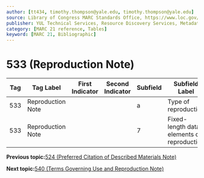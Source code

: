 ```yaml
---
author: [tt434, timothy.thompson@yale.edu, timothy.thompson@yale.edu]
source: Library of Congress MARC Standards Office, https://www.loc.gov/marc/bibliographic/bd533.html
publisher: YUL Technical Services, Resource Discovery Services, Metadata Services Unit
category: [MARC 21 reference, Tables]
keyword: [MARC 21, Bibliographic]
---
```


# 533 \(Reproduction Note\)

|Tag|Tag Label|First Indicator|Second Indicator|Subfield|Subfield Label|Repeatable|
|---|---------|---------------|----------------|--------|--------------|----------|
|533|Reproduction Note| | |a|Type of reproduction|F|
|533|Reproduction Note| | |7|Fixed-length data elements of reproduction|F|

**Previous topic:**[524 \(Preferred Citation of Described Materials Note\)](../tables/524_bib_table.md)

**Next topic:**[540 \(Terms Governing Use and Reproduction Note\)](../tables/540_bib_table.md)

